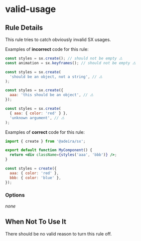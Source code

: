 # valid-usage

## Rule Details

This rule tries to catch obviously invalid SX usages.

Examples of **incorrect** code for this rule:

```jsx
const styles = sx.create(); // should not be empty ⚠️
const animation = sx.keyframes(); // should not be empty ⚠️
```

```jsx
const styles = sx.create(
  'should be an object, not a string', // ⚠️
);
```

```jsx
const styles = sx.create({
  aaa: 'this should be an object', // ⚠️
});
```

```jsx
const styles = sx.create(
  { aaa: { color: 'red' } },
  'unknown argument', // ⚠️
);
```

Examples of **correct** code for this rule:

```jsx
import { create } from '@adeira/sx';

export default function MyComponent() {
  return <div className={styles('aaa', 'bbb')} />;
}

const styles = create({
  aaa: { color: 'red' },
  bbb: { color: 'blue' },
});
```

### Options

_none_

## When Not To Use It

There should be no valid reason to turn this rule off.
